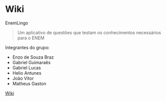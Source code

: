 # Wiki
EnemLingo 
> Um aplicativo de questões que testam os conhecimentos necessários para o ENEM

Integrantes do grupo:

* Enzo de Souza Braz
* Gabriel Guimaraẽs
* Gabriel Lucas
* Helio Antunes
* João Vitor
* Matheus Gaston


[Wiki](https://github.com/cefetmg-2022-psi-g4/wiki/wiki)

